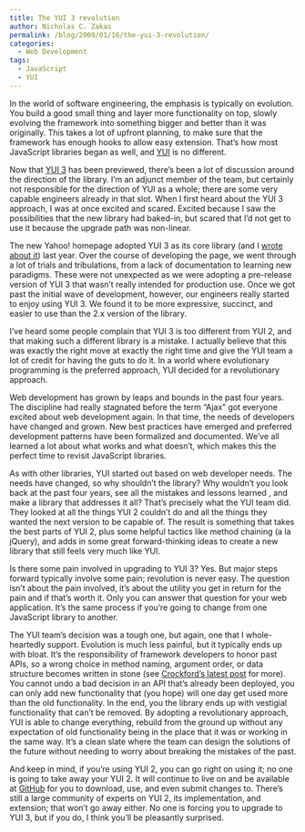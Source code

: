```yaml
---
title: The YUI 3 revolution
author: Nicholas C. Zakas
permalink: /blog/2009/01/16/the-yui-3-revolution/
categories:
  - Web Development
tags:
  - JavaScript
  - YUI
---
```

In the world of software engineering, the emphasis is typically on evolution. You build a good small thing and layer more functionality on top, slowly evolving the framework into something bigger and better than it was originally. This takes a lot of upfront planning, to make sure that the framework has enough hooks to allow easy extension. That&#8217;s how most JavaScript libraries began as well, and [YUI][1] is no different.

Now that [YUI 3][2] has been previewed, there&#8217;s been a lot of discussion around the direction of the library. I&#8217;m an adjunct member of the team, but certainly not responsible for the direction of YUI as a whole; there are some very capable engineers already in that slot. When I first heard about the YUI 3 approach, I was at once excited and scared. Excited because I saw the possibilities that the new library had baked-in, but scared that I&#8217;d not get to use it because the upgrade path was non-linear.

The new Yahoo! homepage adopted YUI 3 as its core library (and I [wrote about it][3]) last year. Over the course of developing the page, we went through a lot of trials and tribulations, from a lack of documentation to learning new paradigms. These were not unexpected as we were adopting a pre-release version of YUI 3 that wasn&#8217;t really intended for production use. Once we got past the initial wave of development, however, our engineers really started to enjoy using YUI 3. We found it to be more expressive, succinct, and easier to use than the 2.x version of the library.

I&#8217;ve heard some people complain that YUI 3 is too different from YUI 2, and that making such a different library is a mistake. I actually believe that this was exactly the right move at exactly the right time and give the YUI team a lot of credit for having the guts to do it. In a world where evolutionary programming is the preferred approach, YUI decided for a revolutionary approach.

Web development has grown by leaps and bounds in the past four years. The discipline had really stagnated before the term &#8220;Ajax&#8221; got everyone excited about web development again. In that time, the needs of developers have changed and grown. New best practices have emerged and preferred development patterns have been formalized and documented. We&#8217;ve all learned a lot about what works and what doesn&#8217;t, which makes this the perfect time to revisit JavaScript libraries.

As with other libraries, YUI started out based on web developer needs. The needs have changed, so why shouldn&#8217;t the library? Why wouldn&#8217;t you look back at the past four years, see all the mistakes and lessons learned , and make a library that addresses it all? That&#8217;s precisely what the YUI team did. They looked at all the things YUI 2 couldn&#8217;t do and all the things they wanted the next version to be capable of. The result is something that takes the best parts of YUI 2, plus some helpful tactics like method chaining (a la jQuery), and adds in some great forward-thinking ideas to create a new library that still feels very much like YUI.

Is there some pain involved in upgrading to YUI 3? Yes. But major steps forward typically involve some pain; revolution is never easy. The question isn&#8217;t about the pain involved, it&#8217;s about the utility you get in return for the pain and if that&#8217;s worth it. Only you can answer that question for your web application. It&#8217;s the same process if you&#8217;re going to change from one JavaScript library to another.

The YUI team&#8217;s decision was a tough one, but again, one that I whole-heartedly support. Evolution is much less painful, but it typically ends up with bloat. It&#8217;s the responsibility of framework developers to honor past APIs, so a wrong choice in method naming, argument order, or data structure becomes written in stone (see [Crockford&#8217;s latest post][4] for more). You cannot undo a bad decision in an API that&#8217;s already been deployed, you can only add new functionality that (you hope) will one day get used more than the old functionality. In the end, you the library ends up with vestigial functionality that can&#8217;t be removed. By adopting a revolutionary approach, YUI is able to change everything, rebuild from the ground up without any expectation of old functionality being in the place that it was or working in the same way. It&#8217;s a clean slate where the team can design the solutions of the future without needing to worry about breaking the mistakes of the past.

And keep in mind, if you&#8217;re using YUI 2, you can go right on using it; no one is going to take away your YUI 2. It will continue to live on and be available at [GitHub][5] for you to download, use, and even submit changes to. There&#8217;s still a large community of experts on YUI 2, its implementation, and extension; that won&#8217;t go away either. No one is forcing you to upgrade to YUI 3, but if you do, I think you&#8217;ll be pleasantly surprised.

 [1]: http://developer.yahoo.com/yui
 [2]: http://developer.yahoo.com/yui/3/
 [3]: http://yuiblog.com/blog/2008/11/11/frontpage-and-yui3/ "The New Yahoo! Front Page and YUI 3"
 [4]: http://blog.360.yahoo.com/blog-TBPekxc1dLNy5DOloPfzVvFIVOWMB0li?p=954 "Dare to compare"
 [5]: http://github.com/yui/
